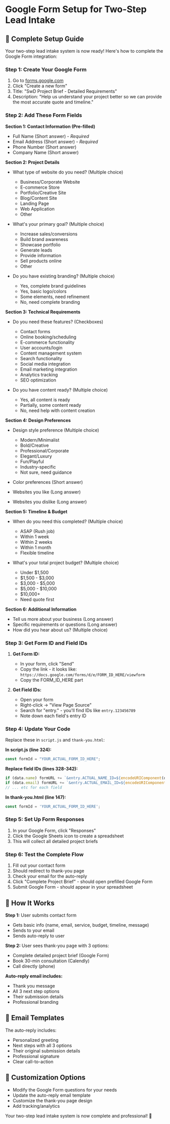 # Google Form Setup for Two-Step Lead Intake

## 🚀 Complete Setup Guide

Your two-step lead intake system is now ready! Here's how to complete the Google Form integration:

### Step 1: Create Your Google Form

1. Go to [forms.google.com](https://forms.google.com/)
2. Click "Create a new form"
3. Title: "SwD Project Brief - Detailed Requirements"
4. Description: "Help us understand your project better so we can provide the most accurate quote and timeline."

### Step 2: Add These Form Fields

**Section 1: Contact Information (Pre-filled)**
- Full Name (Short answer) - *Required*
- Email Address (Short answer) - *Required*  
- Phone Number (Short answer)
- Company Name (Short answer)

**Section 2: Project Details**
- What type of website do you need? (Multiple choice)
  - Business/Corporate Website
  - E-commerce Store
  - Portfolio/Creative Site
  - Blog/Content Site
  - Landing Page
  - Web Application
  - Other

- What's your primary goal? (Multiple choice)
  - Increase sales/conversions
  - Build brand awareness
  - Showcase portfolio
  - Generate leads
  - Provide information
  - Sell products online
  - Other

- Do you have existing branding? (Multiple choice)
  - Yes, complete brand guidelines
  - Yes, basic logo/colors
  - Some elements, need refinement
  - No, need complete branding

**Section 3: Technical Requirements**
- Do you need these features? (Checkboxes)
  - Contact forms
  - Online booking/scheduling
  - E-commerce functionality
  - User accounts/login
  - Content management system
  - Search functionality
  - Social media integration
  - Email marketing integration
  - Analytics tracking
  - SEO optimization

- Do you have content ready? (Multiple choice)
  - Yes, all content is ready
  - Partially, some content ready
  - No, need help with content creation

**Section 4: Design Preferences**
- Design style preference (Multiple choice)
  - Modern/Minimalist
  - Bold/Creative
  - Professional/Corporate
  - Elegant/Luxury
  - Fun/Playful
  - Industry-specific
  - Not sure, need guidance

- Color preferences (Short answer)
- Websites you like (Long answer)
- Websites you dislike (Long answer)

**Section 5: Timeline & Budget**
- When do you need this completed? (Multiple choice)
  - ASAP (Rush job)
  - Within 1 week
  - Within 2 weeks
  - Within 1 month
  - Flexible timeline

- What's your total project budget? (Multiple choice)
  - Under $1,500
  - $1,500 - $3,000
  - $3,000 - $5,000
  - $5,000 - $10,000
  - $10,000+
  - Need quote first

**Section 6: Additional Information**
- Tell us more about your business (Long answer)
- Specific requirements or questions (Long answer)
- How did you hear about us? (Multiple choice)

### Step 3: Get Form ID and Field IDs

1. **Get Form ID:**
   - In your form, click "Send"
   - Copy the link - it looks like: `https://docs.google.com/forms/d/e/FORM_ID_HERE/viewform`
   - Copy the FORM_ID_HERE part

2. **Get Field IDs:**
   - Open your form
   - Right-click → "View Page Source"
   - Search for "entry." - you'll find IDs like `entry.123456789`
   - Note down each field's entry ID

### Step 4: Update Your Code

Replace these in `script.js` and `thank-you.html`:

**In script.js (line 324):**
```javascript
const formId = "YOUR_ACTUAL_FORM_ID_HERE";
```

**Replace field IDs (lines 328-342):**
```javascript
if (data.name) formURL += `&entry.ACTUAL_NAME_ID=${encodeURIComponent(data.name)}`;
if (data.email) formURL += `&entry.ACTUAL_EMAIL_ID=${encodeURIComponent(data.email)}`;
// ... etc for each field
```

**In thank-you.html (line 147):**
```javascript
const formId = 'YOUR_ACTUAL_FORM_ID_HERE';
```

### Step 5: Set Up Form Responses

1. In your Google Form, click "Responses"
2. Click the Google Sheets icon to create a spreadsheet
3. This will collect all detailed project briefs

### Step 6: Test the Complete Flow

1. Fill out your contact form
2. Should redirect to thank-you page
3. Check your email for the auto-reply
4. Click "Complete Project Brief" - should open prefilled Google Form
5. Submit Google Form - should appear in your spreadsheet

## 🎯 How It Works

**Step 1:** User submits contact form
- Gets basic info (name, email, service, budget, timeline, message)
- Sends to your email
- Sends auto-reply to user

**Step 2:** User sees thank-you page with 3 options:
- Complete detailed project brief (Google Form)
- Book 30-min consultation (Calendly)
- Call directly (phone)

**Auto-reply email includes:**
- Thank you message
- All 3 next step options
- Their submission details
- Professional branding

## 📧 Email Templates

The auto-reply includes:
- Personalized greeting
- Next steps with all 3 options
- Their original submission details
- Professional signature
- Clear call-to-action

## 🔧 Customization Options

- Modify the Google Form questions for your needs
- Update the auto-reply email template
- Customize the thank-you page design
- Add tracking/analytics

Your two-step lead intake system is now complete and professional! 🚀
